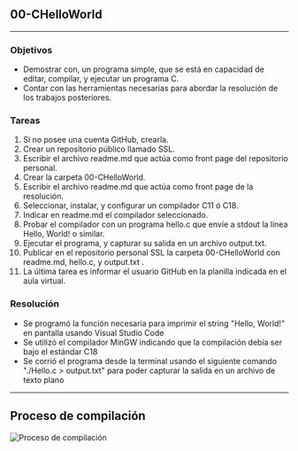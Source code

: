 ## 00-CHelloWorld

------------


### Objetivos
- Demostrar con, un programa simple, que se está en capacidad de editar,
compilar, y ejecutar un programa C.
- Contar con las herramientas necesarias para abordar la resolución de los
trabajos posteriores.

### Tareas
1. Si no posee una cuenta GitHub, crearla.
2. Crear un repositorio público llamado SSL.
3. Escribir el archivo readme.md que actúa como front page del repositorio personal.
4. Crear la carpeta 00-CHelloWorld.
5. Escribir el archivo readme.md que actúa como front page de la resolución.
6. Seleccionar, instalar, y configurar un compilador C11 ó C18.
7. Indicar en readme.md el compilador seleccionado.
8. Probar el compilador con un programa hello.c que envíe a stdout la línea Hello, World! o similar.
9. Ejecutar el programa, y capturar su salida en un archivo output.txt.
10. Publicar en el repositorio personal SSL la carpeta 00-CHelloWorld con readme.md, hello.c, y output.txt .
11. La última tarea es informar el usuario GitHub en la planilla indicada en el aula virtual.

### Resolución
- Se programó la función necesaria para imprimir el string "Hello, World!" en pantalla usando Visual Studio Code
- Se utilizó el compilador MinGW indicando que la compilación debía ser bajo el estándar C18
- Se corrió el programa desde la terminal usando el siguiente comando "./Hello.c > output.txt" para poder capturar la salida en un archivo de texto plano

------------

## Proceso de compilación
![Proceso de compilación](https://user-images.githubusercontent.com/63465251/115128763-85a55000-9fb6-11eb-9880-84a46648b7e7.jpeg)
